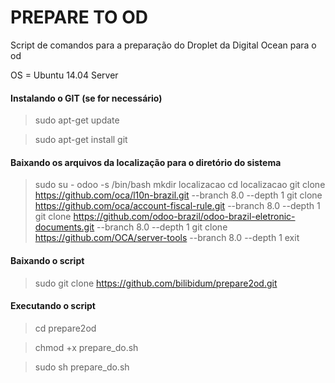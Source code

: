 # PREPARE TO OD

Script de comandos para a preparação do Droplet da Digital Ocean para o od

OS = Ubuntu 14.04 Server

#### Instalando o GIT (se for necessário)

> sudo apt-get update

> sudo apt-get install git


#### Baixando os arquivos da localização para o diretório do sistema
> sudo su - odoo -s /bin/bash
> mkdir localizacao
> cd localizacao
> git clone https://github.com/oca/l10n-brazil.git --branch 8.0 --depth 1
> git clone https://github.com/oca/account-fiscal-rule.git --branch 8.0 --depth 1
> git clone https://github.com/odoo-brazil/odoo-brazil-eletronic-documents.git --branch 8.0 --depth 1
> git clone https://github.com/OCA/server-tools --branch 8.0 --depth 1
> exit


#### Baixando o script
> sudo git clone https://github.com/bilibidum/prepare2od.git


#### Executando o script
> cd prepare2od

> chmod +x prepare_do.sh

> sudo sh prepare_do.sh

